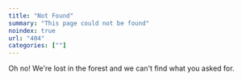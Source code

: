 ```yaml
---
title: "Not Found"
summary: "This page could not be found"
noindex: true
url: "404"
categories: [""]
---
```


Oh no! We're lost in the forest and we can't find what you asked for.